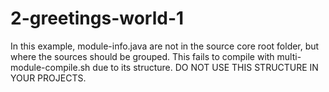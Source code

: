 # 2-greetings-world-1

In this example, module-info.java are not in the source core root folder, but where the sources should be grouped. This fails to compile with multi-module-compile.sh due to its structure.
DO NOT USE THIS STRUCTURE IN YOUR PROJECTS.